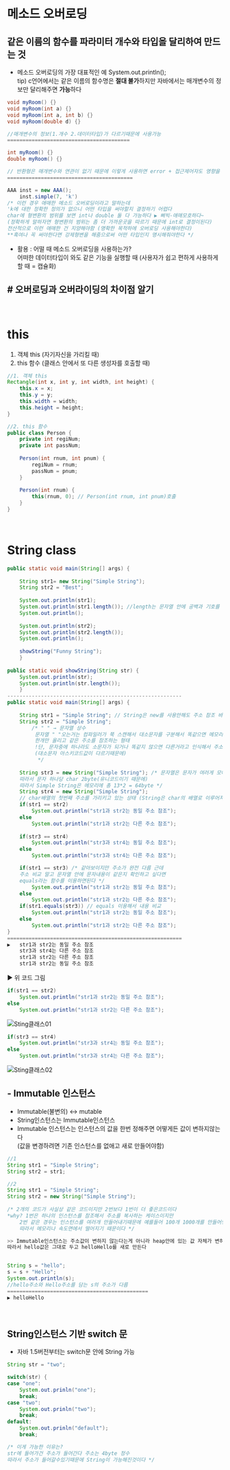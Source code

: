 # 메소드 오버로딩 
## 같은 이름의 함수를 파라미터 개수와 타입을 달리하여 만드는 것 
- 메소드 오버로딩의 가장 대표적인 예 System.out.println(); <br>
tip) c언어에서는 같은 이름의 함수명은 **절대 불가**하지만 자바에서는 매개변수의 정보만 달리해주면 **가능**하다
```java
void myRoom() {}
void myRoom(int a) {}
void myRoom(int a, int b) {}
void myRoom(double d) {}

//매개변수의 정보(1.개수 2.데이터타입)가 다르기때문에 사용가능
========================================

int myRoom() {}
double myRoom() {}

// 반환형은 매개변수와 연관이 없기 때문에 이렇게 사용하면 error + 접근제어자도 영향을 주지않음
=========================================

AAA inst = new AAA();
	inst.simple(7, 'k')
/* 이런 경우 애매한 메소드 오버로딩이라고 말하는데 
'k에 대한 정확한 정의가 없으니 어떤 타입을 써야할지 결정하기 어렵다 
char에 형변환의 범위를 보면 int나 double 둘 다 가능하다 ▶ 삐빅-애매모호하다~
(정확하게 말하자면 형변환의 범위는 좀 더 가까운곳을 따르기 때문에 int로 결정이된다)
전산적으로 이런 애매한 건 지양해야함 (명확한 목적하에 오버로딩 사용해야한다) 
**혹여나 꼭 써야한다면 강제형변을 해줌으로써 어떤 타입인지 명시해줘야한다 */
```
- 활용 : 어떨 때 메소드 오버로딩을 사용하는가? <br>
어떠한 데이터타입이 와도 같은 기능을 실행할 때 (사용자가 쉽고 편하게 사용하게 할 때 = 캡슐화)

## # 오버로딩과 오버라이딩의 차이점 알기

<br>

# this
1. 객체 this (자기자신을 가리킬 때)
2. this 함수 (클래스 안에서 또 다른 생성자를 호출할 때)
```java
//1. 객체 this
Rectangle(int x, int y, int width, int height) {
	this.x = x;
	this.y = y;
	this.width = width;
	this.height = height;
}

//2. this 함수 
public class Person {
	private int regiNum;
	private int passNum;
	
	Person(int rnum, int pnum) {
		regiNum = rnum;
		passNum = pnum;
	}
	
	Person(int rnum) { 
		this(rnum, 0); // Person(int rnum, int pnum)호출
	}
}
```

<br>

# String class
```java
public static void main(String[] args) {
		
	String str1= new String("Simple String");
	String str2 = "Best";
		
	System.out.println(str1);
	System.out.println(str1.length()); //length는 문자열 안에 공백과 기호를 포함한 문자의 갯수(길이)를 의미
	System.out.println();
		
	System.out.println(str2);
	System.out.println(str2.length());
	System.out.println();
		
	showString("Funny String");
	}
	
public static void showString(String str) {
	System.out.println(str);
	System.out.println(str.length());
	}
---------------------------------------------------------
public static void main(String[] args) {
		
	String str1 = "Simple String"; // String은 new를 사용안해도 주소 참조 바로 하게끔 허용 
	String str2 = "Simple String";
		/* " " → 문자열 상수 
		 문자열 " "오는거는 컴파일러가 쭉 스캔해서 대소문자를 구분해서 똑같으면 메모리 아끼려고 한개만 인스턴스 풀(Instance Pool:메모리 3가지 영역 이외의 하나)에 넣음
		 한개만 올리고 같은 주소를 참조하는 형태 
         !단, 문자중에 하나라도 소문자가 되거나 똑같지 않으면 다른거라고 인식해서 주소가 달라짐 
		 (대소문자 아스키코드값이 다르기때문에) 
		  */
		
	String str3 = new String("Simple String"); /* 문자열은 문자가 여러게 모여져있는것 
	따라서 문자 하나당 char 2byte(유니코드이기 때문에) 
	따라서 Simple String은 메모리에 총 13*2 = 64byte */
	String str4 = new String("Simple String");
	// char배열의 첫번째 주소를 가리키고 있는 상태 (String은 char의 배열로 이루어져있다)
	if(str1 == str2)
		System.out.println("str1과 str2는 동일 주소 참조");
	else
		System.out.println("str1과 str2는 다른 주소 참조");
		
	if(str3 == str4)
		System.out.println("str3과 str4는 동일 주소 참조");
	else
		System.out.println("str3과 str4는 다른 주소 참조");

	if(str1 == str3) /* 같아보이지만 주소가 완전 다름 근데 
	주소 비교 말고 문자열 안에 문자내용이 같은지 확인하고 싶다면 
	equals라는 함수를 이용하면된다 */
		System.out.println("str1과 str2는 동일 주소 참조");
	else
		System.out.println("str1과 str2는 다른 주소 참조");
	if(str1.equals(str3)) // equals 이용해서 내용 비교
		System.out.println("str1과 str2는 동일 주소 참조");
	else
		System.out.println("str1과 str2는 다른 주소 참조");
}
=========================================================
▶   str1과 str2는 동일 주소 참조
    str3과 str4는 다른 주소 참조
	str1과 str2는 다른 주소 참조
	str1과 str2는 동일 주소 참조
```
▶ 위 코드 그림
```java
if(str1 == str2)
	System.out.println("str1과 str2는 동일 주소 참조");
else
	System.out.println("str1과 str2는 다른 주소 참조");
```
![Sting클래스01](https://user-images.githubusercontent.com/74290204/101322422-56653080-38aa-11eb-870d-475de3c93725.png)

```java
if(str3 == str4)
	System.out.println("str3과 str4는 동일 주소 참조");
else
	System.out.println("str3과 str4는 다른 주소 참조");
```
![Sting클래스02](https://user-images.githubusercontent.com/74290204/101322461-67ae3d00-38aa-11eb-963b-866a8b6f1a9a.png)

## - Immutable 인스턴스
- Immutable(불변의) ↔ mutable <br>
- String인스턴스는 Immutable인스턴스
- Immutable 인스턴스는 인스턴스의 값을 한번 정해주면 어떻게든 값이 변하지않는다 <br>
(값을 변경하려면 기존 인스턴스를 없애고 새로 만들어야함)
```java
//1
String str1 = "Simple String";
String str2 = str1;

//2
String str1 = "Simple String";
String str2 = new String("Simple String");
		
/* 2개의 코드가 사실상 같은 코드이지만 2번보다 1번이 더 좋은코드이다
*why? 1번은 하나의 인스턴스를 참조해서 주소를 복사하는 케이스이지만
	2번 같은 경우는 인스턴스를 여러개 만들어내기때문에 예를들어 100개 1000개를 만들어낸다치면 인스턴스 100개 1000개 만드는것
	따라서 메모리나 속도면에서 떨어지기 때문이다 */

>> Immutable인스턴스는 주소값이 변하지 않는다는게 아니라 heap안에 있는 값 자체가 변하지 않는다는 것
따라서 hello값은 그대로 두고 helloHello를 새로 만든다


String s = "hello"; 
s = s + "Hello";
System.out.println(s);
//hello주소와 Hello주소를 담는 s의 주소가 다름 
==============================================
▶ helloHello
```
<br>

## String인스턴스 기반 switch 문
- 자바 1.5버전부터는 switch문 안에 String 가능 
```java
String str = "two";

switch(str) {
case "one": 
	System.out.prinln("one");
	break;
case "two": 
	System.out.prinln("two");
	break;
default:
	System.out.prinln("default");
	break;

/* 이게 가능한 이유는?
str에 들어가건 주소가 들어간다 주소는 4byte 정수 
따라서 주소가 들어갈수있기때문에 String이 가능해진것이다 */
```

